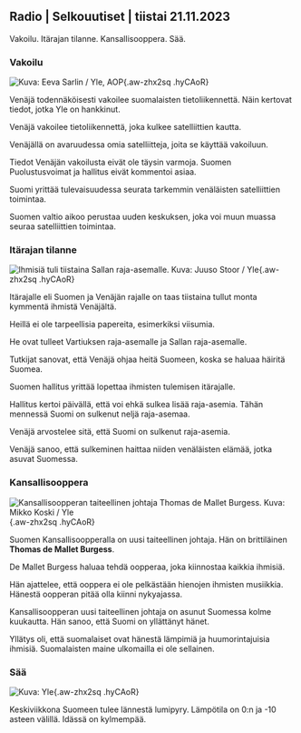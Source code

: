 ## Radio \| Selkouutiset \| tiistai 21.11.2023

Vakoilu. Itärajan tilanne. Kansallisooppera. Sää.

### Vakoilu

![ Kuva: Eeva Sarlin / Yle, AOP](https://images.cdn.yle.fi/image/upload/c_crop,h_562,w_1000,x_0,y_32/ar_1.7777777777777777,c_fill,g_faces,h_675,w_1200/dpr_1.0/q_auto:eco/f_auto/fl_lossy/v1700569701/39-1204215655ca2203557b){.aw-zhx2sq .hyCAoR}

Venäjä todennäköisesti vakoilee suomalaisten tietoliikennettä. Näin kertovat tiedot, jotka Yle on hankkinut.

Venäjä vakoilee tietoliikennettä, joka kulkee satelliittien kautta.

Venäjällä on avaruudessa omia satelliitteja, joita se käyttää vakoiluun.

Tiedot Venäjän vakoilusta eivät ole täysin varmoja. Suomen Puolustusvoimat ja hallitus eivät kommentoi asiaa.

Suomi yrittää tulevaisuudessa seurata tarkemmin venäläisten satelliittien toimintaa.

Suomen valtio aikoo perustaa uuden keskuksen, joka voi muun muassa seuraa satelliittien toimintaa.

### Itärajan tilanne

![Ihmisiä tuli tiistaina Sallan raja-asemalle. Kuva: Juuso Stoor / Yle](https://images.cdn.yle.fi/image/upload/c_crop,h_2515,w_4470,x_0,y_0/ar_1.7777777777777777,c_fill,g_faces,h_675,w_1200/dpr_1.0/q_auto:eco/f_auto/fl_lossy/v1700575368/39-1203513655b5b4d432e9){.aw-zhx2sq .hyCAoR}

Itärajalle eli Suomen ja Venäjän rajalle on taas tiistaina tullut monta kymmentä ihmistä Venäjältä.

Heillä ei ole tarpeellisia papereita, esimerkiksi viisumia.

He ovat tulleet Vartiuksen raja-asemalle ja Sallan raja-asemalle.

Tutkijat sanovat, että Venäjä ohjaa heitä Suomeen, koska se haluaa häiritä Suomea.

Suomen hallitus yrittää lopettaa ihmisten tulemisen itärajalle.

Hallitus kertoi päivällä, että voi ehkä sulkea lisää raja-asemia. Tähän mennessä Suomi on sulkenut neljä raja-asemaa.

Venäjä arvostelee sitä, että Suomi on sulkenut raja-asemia.

Venäjä sanoo, että sulkeminen haittaa niiden venäläisten elämää, jotka asuvat Suomessa.

### Kansallisooppera

![Kansallisoopperan taiteellinen johtaja Thomas de Mallet Burgess. Kuva: Mikko Koski / Yle](https://images.cdn.yle.fi/image/upload/c_crop,h_3078,w_5472,x_0,y_570/ar_1.7777777777777777,c_fill,g_faces,h_675,w_1200/dpr_1.0/q_auto:eco/f_auto/fl_lossy/v1699350873/39-1196938654a091844d91){.aw-zhx2sq .hyCAoR}

Suomen Kansallisoopperalla on uusi taiteellinen johtaja. Hän on brittiläinen **Thomas de Mallet Burgess**.

De Mallet Burgess haluaa tehdä oopperaa, joka kiinnostaa kaikkia ihmisiä.

Hän ajattelee, että ooppera ei ole pelkästään hienojen ihmisten musiikkia. Hänestä oopperan pitää olla kiinni nykyajassa.

Kansallisoopperan uusi taiteellinen johtaja on asunut Suomessa kolme kuukautta. Hän sanoo, että Suomi on yllättänyt hänet.

Yllätys oli, että suomalaiset ovat hänestä lämpimiä ja huumorintajuisia ihmisiä. Suomalaisten maine ulkomailla ei ole sellainen.

### Sää

![ Kuva: Yle](https://images.cdn.yle.fi/image/upload/c_crop,h_1080,w_1919,x_0,y_0/ar_1.7777777777777777,c_fill,g_faces,h_675,w_1200/dpr_1.0/q_auto:eco/f_auto/fl_lossy/v1700579363/39-1204521655cc80468754){.aw-zhx2sq .hyCAoR}

Keskiviikkona Suomeen tulee lännestä lumipyry. Lämpötila on 0:n ja -10 asteen välillä. Idässä on kylmempää.
